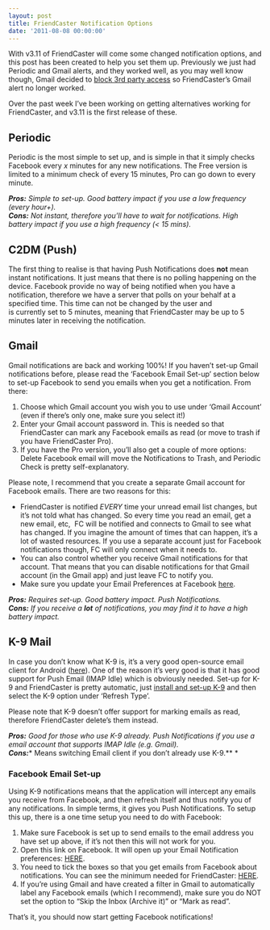 ```yaml
---
layout: post
title: FriendCaster Notification Options
date: '2011-08-08 00:00:00'
---
```


With v3.11 of FriendCaster will come some changed notification options, and this post has been created to help you set them up. Previously we just had Periodic and Gmail alerts, and they worked well, as you may well know though, Gmail decided to [block 3rd party access][1] so FriendCaster&#8217;s Gmail alert no longer worked.

Over the past week I&#8217;ve been working on getting alternatives working for FriendCaster, and v3.11 is the first release of these.

## Periodic

Periodic is the most simple to set up, and is simple in that it simply checks Facebook every *x* minutes for any new notifications. The Free version is limited to a minimum check of every 15 minutes, Pro can go down to every minute.

***Pros:** Simple to set-up. Good battery impact if you use a low frequency (every hour+).*  
***Cons:** Not instant, therefore you&#8217;ll have to wait for notifications. High battery impact if you use a high frequency (< 15 mins).*

## C2DM (Push)

The first thing to realise is that having Push Notifications does **not** mean instant notifications. It just means that there is no polling happening on the device. Facebook provide no way of being notified when you have a notification, therefore we have a server that polls on your behalf at a specified time. This time can not be changed by the user and is currently set to 5 minutes, meaning that FriendCaster may be up to 5 minutes later in receiving the notification.

## Gmail

Gmail notifications are back and working 100%! If you haven&#8217;t set-up Gmail notifications before, please read the &#8216;Facebook Email Set-up&#8217; section below to set-up Facebook to send you emails when you get a notification. From there:

1.  Choose which Gmail account you wish you to use under &#8216;Gmail Account&#8217; (even if there&#8217;s only one, make sure you select it!)
2.  Enter your Gmail account password in. This is needed so that FriendCaster can mark any Facebook emails as read (or move to trash if you have FriendCaster Pro).
3.  If you have the Pro version, you&#8217;ll also get a couple of more options: Delete Facebook email will move the Notifications to Trash, and Periodic Check is pretty self-explanatory.

<div>
  Please note, I recommend that you create a separate Gmail account for Facebook emails. There are two reasons for this:
</div>

<div>
  <ul>
    <li>
      FriendCaster is notified <em>EVERY</em> time your unread email list changes, but it&#8217;s not told what has changed. So every time you read an email, get a new email, etc,  FC will be notified and connects to Gmail to see what has changed. If you imagine the amount of times that can happen, it&#8217;s a lot of wasted resources. If you use a separate account just for Facebook notifications though, FC will only connect when it needs to.
    </li>
    <li>
      You can also control whether you receive Gmail notifications for that account. That means that you can disable notifications for that Gmail account (in the Gmail app) and just leave FC to notify you.
    </li>
    <li>
      Make sure you update your Email Preferences at Facebook <a href="https://www.facebook.com/settings?tab=account&section=email&t">here</a>.
    </li>
  </ul>
</div>

***Pros:** Requires set-up. Good battery impact. Push Notifications.*  
***Cons:** If you receive a **lot** of notifications, you may find it to have a high battery impact.*

## K-9 Mail

In case you don&#8217;t know what K-9 is, it&#8217;s a very good open-source email client for Android ([here][2]). One of the reason it&#8217;s very good is that it has good support for Push Email (IMAP Idle) which is obviously needed. Set-up for K-9 and FriendCaster is pretty automatic, just <a href="https://github.com/k9mail/k-9/wiki/Manual" target="_blank">install and set-up K-9</a> and then select the K-9 option under &#8216;Refresh Type&#8217;.

Please note that K-9 doesn&#8217;t offer support for marking emails as read, therefore FriendCaster delete&#8217;s them instead.

***Pros:** Good for those who use K-9 already. Push Notifications if you use a email account that supports IMAP Idle (e.g. Gmail).*  
***Cons:**** Means switching Email client if you don&#8217;t already use K-9.** *

### Facebook Email Set-up

Using K-9 notifications means that the application will intercept any emails you receive from Facebook, and then refresh itself and thus notify you of any notifications. In simple terms, it gives you Push Notifications. To setup this up, there is a one time setup you need to do with Facebook:

1.  Make sure Facebook is set up to send emails to the email address you have set up above, if it’s not then this will not work for you.
2.  Open this link on Facebook. It will open up your Email Notification preferences: <a href="http://www.facebook.com/editaccount.php?notifications" target="_blank">HERE</a>.
3.  You need to tick the boxes so that you get emails from Facebook about notifications. You can see the minimum needed for FriendCaster: <a href="http://178.239.161.90/~senabcou/wp-content/uploads/2011/03/gmail_setup.png" target="_blank" rel="lightbox[880]">HERE</a>.
4.  If you&#8217;re using Gmail and have created a filter in Gmail to automatically label any Facebook emails (which I recommend), make sure you do NOT set the option to “<label for=":ao">Skip the Inbox</label> (Archive it)” or “Mark as read”.

That’s it, you should now start getting Facebook notifications!

 [1]: http://www.senab.co.uk/2011/07/29/android-gmail-app-block-3rd-party-tools/
 [2]: https://market.android.com/details?id=com.fsck.k9
